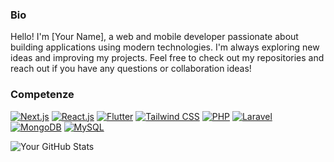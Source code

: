 ### Bio

Hello! I'm [Your Name], a web and mobile developer passionate about building applications using modern technologies. I'm always exploring new ideas and improving my projects. Feel free to check out my repositories and reach out if you have any questions or collaboration ideas!

### Competenze

[![Next.js](https://img.shields.io/badge/Next.js-000000?style=for-the-badge&logo=nextdotjs&logoColor=white)](https://nextjs.org/)
[![React.js](https://img.shields.io/badge/React.js-61DAFB?style=for-the-badge&logo=react&logoColor=black)](https://react.dev/)
[![Flutter](https://img.shields.io/badge/Flutter-02569B?style=for-the-badge&logo=flutter&logoColor=white)](https://flutter.dev/)
[![Tailwind CSS](https://img.shields.io/badge/Tailwind_CSS-38B2AC?style=for-the-badge&logo=tailwind-css&logoColor=white)](https://tailwindcss.com/)
[![PHP](https://img.shields.io/badge/PHP-777BB4?style=for-the-badge&logo=php&logoColor=white)](https://www.php.net/)
[![Laravel](https://img.shields.io/badge/Laravel-FF2D20?style=for-the-badge&logo=laravel&logoColor=white)](https://laravel.com/)
[![MongoDB](https://img.shields.io/badge/MongoDB-47A248?style=for-the-badge&logo=mongodb&logoColor=white)](https://www.mongodb.com/)
[![MySQL](https://img.shields.io/badge/MySQL-4479A1?style=for-the-badge&logo=mysql&logoColor=white)](https://www.mysql.com/)

![Your GitHub Stats](https://github-readme-stats.vercel.app/api?username=davide112233&show_icons=true&theme=radical)